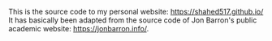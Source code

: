 This is the source code to my personal website: https://shahed517.github.io/ 
It has basically been adapted from the source code of Jon Barron's public academic website: https://jonbarron.info/. 
